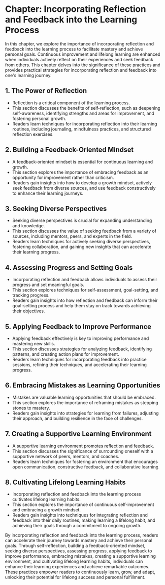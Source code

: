Chapter: Incorporating Reflection and Feedback into the Learning Process
========================================================================

In this chapter, we explore the importance of incorporating reflection and feedback into the learning process to facilitate mastery and achieve personal goals. Continuous improvement and lifelong learning are enhanced when individuals actively reflect on their experiences and seek feedback from others. This chapter delves into the significance of these practices and provides practical strategies for incorporating reflection and feedback into one's learning journey.

**1. The Power of Reflection**
------------------------------

* Reflection is a critical component of the learning process.
* This section discusses the benefits of self-reflection, such as deepening self-awareness, identifying strengths and areas for improvement, and fostering personal growth.
* Readers learn techniques for incorporating reflection into their learning routines, including journaling, mindfulness practices, and structured reflection exercises.

**2. Building a Feedback-Oriented Mindset**
-------------------------------------------

* A feedback-oriented mindset is essential for continuous learning and growth.
* This section explores the importance of embracing feedback as an opportunity for improvement rather than criticism.
* Readers gain insights into how to develop a growth mindset, actively seek feedback from diverse sources, and use feedback constructively to enhance their learning journeys.

**3. Seeking Diverse Perspectives**
-----------------------------------

* Seeking diverse perspectives is crucial for expanding understanding and knowledge.
* This section discusses the value of seeking feedback from a variety of sources, including mentors, peers, and experts in the field.
* Readers learn techniques for actively seeking diverse perspectives, fostering collaboration, and gaining new insights that can accelerate their learning progress.

**4. Assessing Progress and Setting Goals**
-------------------------------------------

* Incorporating reflection and feedback allows individuals to assess their progress and set meaningful goals.
* This section explores techniques for self-assessment, goal-setting, and tracking progress.
* Readers gain insights into how reflection and feedback can inform their goal-setting process and help them stay on track towards achieving their objectives.

**5. Applying Feedback to Improve Performance**
-----------------------------------------------

* Applying feedback effectively is key to improving performance and mastering new skills.
* This section discusses strategies for analyzing feedback, identifying patterns, and creating action plans for improvement.
* Readers learn techniques for incorporating feedback into practice sessions, refining their techniques, and accelerating their learning progress.

**6. Embracing Mistakes as Learning Opportunities**
---------------------------------------------------

* Mistakes are valuable learning opportunities that should be embraced.
* This section explores the importance of reframing mistakes as stepping stones to mastery.
* Readers gain insights into strategies for learning from failures, adjusting their approach, and building resilience in the face of challenges.

**7. Creating a Supportive Learning Environment**
-------------------------------------------------

* A supportive learning environment promotes reflection and feedback.
* This section discusses the significance of surrounding oneself with a supportive network of peers, mentors, and coaches.
* Readers learn techniques for fostering an environment that encourages open communication, constructive feedback, and collaborative learning.

**8. Cultivating Lifelong Learning Habits**
-------------------------------------------

* Incorporating reflection and feedback into the learning process cultivates lifelong learning habits.
* This section explores the importance of continuous self-improvement and embracing a growth mindset.
* Readers gain insights into techniques for integrating reflection and feedback into their daily routines, making learning a lifelong habit, and achieving their goals through a commitment to ongoing growth.

By incorporating reflection and feedback into the learning process, readers can accelerate their journey towards mastery and achieve their personal goals. Through self-reflection, building a feedback-oriented mindset, seeking diverse perspectives, assessing progress, applying feedback to improve performance, embracing mistakes, creating a supportive learning environment, and cultivating lifelong learning habits, individuals can enhance their learning experiences and achieve remarkable outcomes. These practices empower readers to continuously learn, grow, and adapt, unlocking their potential for lifelong success and personal fulfillment.
